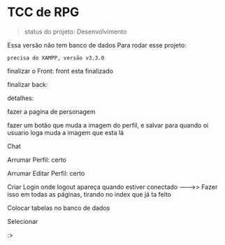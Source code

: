 <h1>TCC de RPG</h1>

>status do projeto: Desenvolvimento

Essa versão não tem banco de dados 
Para rodar esse projeto:

```
precisa do XAMPP, versão v3.3.0
```

finalizar o Front: front esta finalizado

finalizar back: 

detalhes:

fazer a pagina de personagem 

fazer um botão que muda a imagem do perfil, e salvar para quando oi usuario loga muda a imagem que esta lá 

Chat

Arrumar Perfil: certo

Arrumar Editar Perfil: certo

Criar Login onde logout apareça quando estiver conectado --->> Fazer isso em todas as páginas, tirando no index que já ta feito

Colocar tabelas no banco de dados

Selecionar



:>
